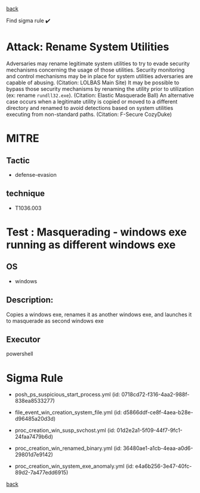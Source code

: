 
[back](../index.md)

Find sigma rule :heavy_check_mark: 

# Attack: Rename System Utilities 

Adversaries may rename legitimate system utilities to try to evade security mechanisms concerning the usage of those utilities. Security monitoring and control mechanisms may be in place for system utilities adversaries are capable of abusing. (Citation: LOLBAS Main Site) It may be possible to bypass those security mechanisms by renaming the utility prior to utilization (ex: rename <code>rundll32.exe</code>). (Citation: Elastic Masquerade Ball) An alternative case occurs when a legitimate utility is copied or moved to a different directory and renamed to avoid detections based on system utilities executing from non-standard paths. (Citation: F-Secure CozyDuke)

# MITRE
## Tactic
  - defense-evasion


## technique
  - T1036.003


# Test : Masquerading - windows exe running as different windows exe
## OS
  - windows


## Description:
Copies a windows exe, renames it as another windows exe, and launches it to masquerade as second windows exe


## Executor
powershell

# Sigma Rule
 - posh_ps_suspicious_start_process.yml (id: 0718cd72-f316-4aa2-988f-838ea8533277)

 - file_event_win_creation_system_file.yml (id: d5866ddf-ce8f-4aea-b28e-d96485a20d3d)

 - proc_creation_win_susp_svchost.yml (id: 01d2e2a1-5f09-44f7-9fc1-24faa7479b6d)

 - proc_creation_win_renamed_binary.yml (id: 36480ae1-a1cb-4eaa-a0d6-29801d7e9142)

 - proc_creation_win_system_exe_anomaly.yml (id: e4a6b256-3e47-40fc-89d2-7a477edd6915)



[back](../index.md)
